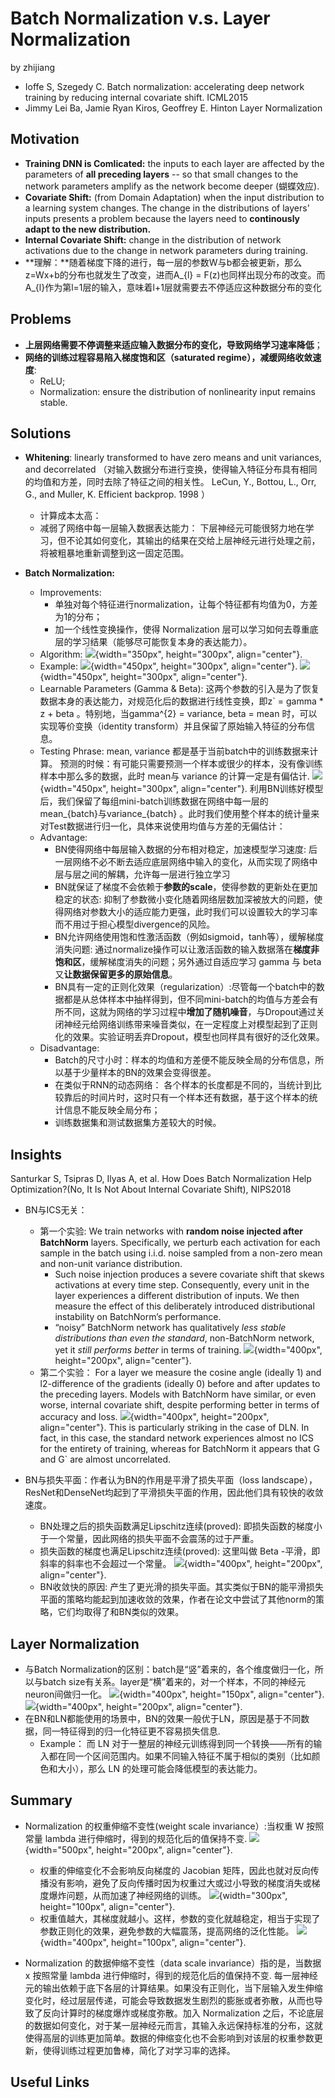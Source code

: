 # Batch Normalization v.s. Layer Normalization
by zhijiang

- Ioffe S, Szegedy C. Batch normalization: accelerating deep network training by reducing internal covariate shift. ICML2015
- Jimmy Lei Ba, Jamie Ryan Kiros, Geoffrey E. Hinton Layer Normalization

## Motivation
- **Training DNN is Comlicated:** the inputs to each layer are affected by the parameters of **all preceding layers** -- so that small changes to the network parameters amplify as the network become deeper (蝴蝶效应).
- **Covariate Shift:** (from Domain Adaptation) when the input distribution to a learning system changes. The change in the distributions of layers' inputs presents a problem because the layers need to **continously adapt to the new distribution.**
- **Internal Covariate Shift:** change in the distribution of network activations due to the change in network parameters during training.
- **理解：**随着梯度下降的进行，每一层的参数W与b都会被更新，那么z=Wx+b的分布也就发生了改变，进而A_{l} = F(z)也同样出现分布的改变。而A_{l}作为第l=1层的输入，意味着l+1层就需要去不停适应这种数据分布的变化

## Problems
- **上层网络需要不停调整来适应输入数据分布的变化，导致网络学习速率降低**；
- **网络的训练过程容易陷入梯度饱和区（saturated regime），减缓网络收敛速度**:
	- ReLU;
	- Normalization: ensure the distribution of nonlinearity input remains stable.


## Solutions

- **Whitening**:  linearly transformed to have zero
means and unit variances, and decorrelated （对输入数据分布进行变换，使得输入特征分布具有相同的均值和方差，同时去除了特征之间的相关性。 LeCun, Y., Bottou, L., Orr, G., and Muller, K. Efficient backprop. 1998 ）
	- 计算成本太高：
	- 减弱了网络中每一层输入数据表达能力： 下层神经元可能很努力地在学习，但不论其如何变化，其输出的结果在交给上层神经元进行处理之前，将被粗暴地重新调整到这一固定范围。

- **Batch Normalization:**
	- Improvements:
		- 单独对每个特征进行normalization，让每个特征都有均值为0，方差为1的分布；
		- 加一个线性变换操作，使得 Normalization 层可以学习如何去尊重底层的学习结果（能够尽可能恢复本身的表达能力）。
	- Algorithm:
	![](./figs/bn.png){width="350px",  height="300px", align="center"}.
	- Example:
	![](./figs/ex1.png){width="450px",  height="300px", align="center"}.
	![](./figs/ex2.png){width="450px",  height="300px", align="center"}.
	- Learnable Parameters (Gamma & Beta): 这两个参数的引入是为了恢复数据本身的表达能力，对规范化后的数据进行线性变换，即z` = gamma * z + beta 。特别地，当gamma^{2} = variance, beta = mean 时，可以实现等价变换（identity transform）并且保留了原始输入特征的分布信息。
	- Testing Phrase: mean, variance 都是基于当前batch中的训练数据来计算。 预测的时候：有可能只需要预测一个样本或很少的样本，没有像训练样本中那么多的数据，此时 mean与 variance 的计算一定是有偏估计.
	![](./figs/test.png){width="450px",  height="300px", align="center"}.
	利用BN训练好模型后，我们保留了每组mini-batch训练数据在网络中每一层的mean_{batch}与variance_{batch} 。此时我们使用整个样本的统计量来对Test数据进行归一化，具体来说使用均值与方差的无偏估计：
	- Advantage:
		- BN使得网络中每层输入数据的分布相对稳定，加速模型学习速度: 后一层网络不必不断去适应底层网络中输入的变化，从而实现了网络中层与层之间的解耦，允许每一层进行独立学习
		- BN就保证了梯度不会依赖于**参数的scale**，使得参数的更新处在更加稳定的状态: 抑制了参数微小变化随着网络层数加深被放大的问题，使得网络对参数大小的适应能力更强，此时我们可以设置较大的学习率而不用过于担心模型divergence的风险。
		- BN允许网络使用饱和性激活函数（例如sigmoid，tanh等），缓解梯度消失问题: 通过normalize操作可以让激活函数的输入数据落在**梯度非饱和区**，缓解梯度消失的问题；另外通过自适应学习 gamma 与 beta 又**让数据保留更多的原始信息**。
		- BN具有一定的正则化效果（regularization）:尽管每一个batch中的数据都是从总体样本中抽样得到，但不同mini-batch的均值与方差会有所不同，这就为网络的学习过程中**增加了随机噪音**，与Dropout通过关闭神经元给网络训练带来噪音类似，在一定程度上对模型起到了正则化的效果。实验证明丢弃Dropout，模型也同样具有很好的泛化效果。
	- Disadvantage:
		- Batch的尺寸小时：样本的均值和方差便不能反映全局的分布信息，所以基于少量样本的BN的效果会变得很差。
		- 在类似于RNN的动态网络： 各个样本的长度都是不同的，当统计到比较靠后的时间片时，这时只有一个样本还有数据，基于这个样本的统计信息不能反映全局分布；	
		- 训练数据集和测试数据集方差较大的时候。
		
## Insights
Santurkar S, Tsipras D, Ilyas A, et al. How Does Batch Normalization Help Optimization?(No, It Is Not About Internal Covariate Shift), NIPS2018

- BN与ICS无关：
	- 第一个实验: We train networks with **random noise injected after BatchNorm** layers. Specifically, we perturb each activation for each sample in the batch using i.i.d. noise sampled from a non-zero mean and non-unit variance distribution. 
		- Such noise injection produces a severe covariate shift that skews activations at every time step. Consequently, every unit in the layer experiences a different distribution of inputs. We then measure the effect of this deliberately introduced distributional instability on BatchNorm’s performance.
		-  “noisy” BatchNorm network has qualitatively *less stable distributions than even the standard*, non-BatchNorm network, yet it *still performs better* in terms of training.
		![](./figs/exp1.png){width="400px",  height="200px", align="center"}.
	- 第二个实验： For a layer we measure the cosine angle (ideally 1) and l2-difference of the gradients (ideally 0) before and after updates to the preceding layers. Models with BatchNorm have similar, or even worse, internal covariate shift, despite performing better in terms of accuracy and loss.
	![](./figs/exp2.png){width="400px",  height="200px", align="center"}.
	This is particularly striking in the case of DLN. In fact, in this case, the standard network experiences almost no ICS for the entirety of training, whereas for BatchNorm it appears that G and G` are almost uncorrelated.
	
- BN与损失平面：作者认为BN的作用是平滑了损失平面（loss landscape），ResNet和DenseNet均起到了平滑损失平面的作用，因此他们具有较快的收敛速度。
	- BN处理之后的损失函数满足Lipschitz连续(proved): 即损失函数的梯度小于一个常量，因此网络的损失平面不会震荡的过于严重。
	- 损失函数的梯度也满足Lipschitz连续(proved): 这里叫做 Beta -平滑，即斜率的斜率也不会超过一个常量。
	![](./figs/ll.png){width="400px",  height="200px", align="center"}.
	- BN收敛快的原因: 产生了更光滑的损失平面。其实类似于BN的能平滑损失平面的策略均能起到加速收敛的效果，作者在论文中尝试了其他norm的策略，它们均取得了和BN类似的效果。


## Layer Normalization

- 与Batch Normalization的区别：batch是“竖”着来的，各个维度做归一化，所以与batch size有关系。layer是“横”着来的，对一个样本，不同的神经元neuron间做归一化。
![](./figs/layer.jpg){width="400px",  height="150px", align="center"}.
![](./figs/ln.png){width="400px",  height="200px", align="center"}.
- 在BN和LN都能使用的场景中，BN的效果一般优于LN，原因是基于不同数据，同一特征得到的归一化特征更不容易损失信息.
	- Example： 而 LN 对于一整层的神经元训练得到同一个转换——所有的输入都在同一个区间范围内。如果不同输入特征不属于相似的类别（比如颜色和大小），那么 LN 的处理可能会降低模型的表达能力。
	
## Summary

- Normalization 的权重伸缩不变性(weight scale invariance）:当权重 W 按照常量 lambda 进行伸缩时，得到的规范化后的值保持不变.
![](./figs/f1.png){width="500px",  height="200px", align="center"}.
	- 权重的伸缩变化不会影响反向梯度的 Jacobian 矩阵，因此也就对反向传播没有影响，避免了反向传播时因为权重过大或过小导致的梯度消失或梯度爆炸问题，从而加速了神经网络的训练。
	![](./figs/f2.png){width="300px",  height="100px", align="center"}.
	- 权重值越大，其梯度就越小。这样，参数的变化就越稳定，相当于实现了参数正则化的效果，避免参数的大幅震荡，提高网络的泛化性能。
	![](./figs/f3.png){width="400px",  height="100px", align="center"}.
	
- Normalization 的数据伸缩不变性（data scale invariance）指的是，当数据 x 按照常量 lambda 进行伸缩时，得到的规范化后的值保持不变. 每一层神经元的输出依赖于底下各层的计算结果。如果没有正则化，当下层输入发生伸缩变化时，经过层层传递，可能会导致数据发生剧烈的膨胀或者弥散，从而也导致了反向计算时的梯度爆炸或梯度弥散。加入 Normalization 之后，不论底层的数据如何变化，对于某一层神经元而言，其输入永远保持标准的分布，这就使得高层的训练更加简单。数据的伸缩变化也不会影响到对该层的权重参数更新，使得训练过程更加鲁棒，简化了对学习率的选择。


## Useful Links


